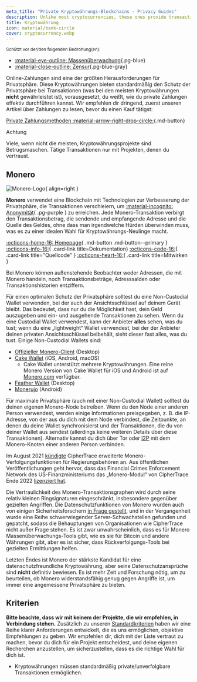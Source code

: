 ```yaml
---
meta_title: "Private Kryptowährungs-Blockchains - Privacy Guides"
description: Unlike most cryptocurrencies, these ones provide transaction privacy by default. Monero is our top choice for obfuscating transaction information.
title: Kryptowährung
icon: material/bank-circle
cover: cryptocurrency.webp
---
```


<small>Schützt vor der/den folgenden Bedrohung(en):</small>

- [:material-eye-outline: Massenüberwachung](basics/common-threats.md#mass-surveillance-programs ""){.pg-blue}
- [:material-close-outline: Zensur](basics/common-threats.md#avoiding-censorship ""){.pg-blue-gray}

Online-Zahlungen sind eine der größten Herausforderungen für Privatsphäre. Diese Kryptowährungen bieten standardmäßig den Schutz der Privatsphäre bei Transaktionen (was bei den meisten Kryptowährungen **nicht** gewährleistet ist), vorausgesetzt, du weißt, wie du private Zahlungen effektiv durchführen kannst. Wir empfehlen dir dringend, zuerst unseren Artikel über Zahlungen zu lesen, bevor du einen Kauf tätigst:

[Private Zahlungsmethoden :material-arrow-right-drop-circle:](advanced/payments.md ""){.md-button}

<div class="admonition danger" markdown>
<p class="admonition-title">Achtung</p>

Viele, wenn nicht die meisten, Kryptowährungsprojekte sind Betrugsmaschen. Tätige Transaktionen nur mit Projekten, denen du vertraust.

</div>

## Monero

<div class="admonition recommendation" markdown>

![Monero-Logo](assets/img/cryptocurrency/monero.svg){ align=right }

**Monero** verwendet eine Blockchain mit Technologien zur Verbesserung der Privatsphäre, die Transaktionen verschleiern, um [:material-incognito: Anonymität](basics/common-threats.md#anonymity-vs-privacy){ .pg-purple } zu erreichen. Jede Monero-Transaktion verbirgt den Transaktionsbetrag, die sendende und empfangende Adresse und die Quelle des Geldes, ohne dass man irgendwelche Hürden überwinden muss, was es zu einer idealen Wahl für Kryptowährungs-Neulinge macht.

[:octicons-home-16: Homepage](https://getmonero.org){ .md-button .md-button--primary }
[:octicons-info-16:](https://getmonero.org/resources/user-guides){ .card-link title=Dokumentation}
[:octicons-code-16:](https://github.com/monero-project/monero){ .card-link title="Quellcode" }
[:octicons-heart-16:](https://getmonero.org/get-started/contributing){ .card-link title=Mitwirken }

</details>

</div>

Bei Monero können außenstehende Beobachter weder Adressen, die mit Monero handeln, noch Transaktionsbeträge, Adresssalden oder Transaktionshistorien entziffern.

Für einen optimalen Schutz der Privatsphäre solltest du eine Non-Custodial Wallet verwenden, bei der auch der Ansichtsschlüssel auf deinem Gerät bleibt. Das bedeutet, dass nur du die Möglichkeit hast, dein Geld auszugeben und ein- und ausgehende Transaktionen zu sehen. Wenn du eine Custodial Wallet verwendest, kann der Anbieter **alles** sehen, was du tust; wenn du eine „lightweight“ Wallet verwendest, bei der der Anbieter deinen privaten Ansichtsschlüssel beibehält, sieht dieser fast alles, was du tust. Einige Non-Custodial Wallets sind:

- [Offizieller Monero-Client](https://getmonero.org/downloads) (Desktop)
- [Cake Wallet](https://cakewallet.com) (iOS, Android, macOS)
    - Cake Wallet unterstützt mehrere Kryptowährungen. Eine reine Monero Version von Cake Wallet für iOS und Android ist auf [Monero.com](https://monero.com) verfügbar.
- [Feather Wallet](https://featherwallet.org) (Desktop)
- [Monerujo](https://monerujo.io) (Android)

Für maximale Privatsphäre (auch mit einer Non-Custodial Wallet) solltest du deinen eigenen Monero-Node betreiben. Wenn du den Node einer anderen Person verwendest, werden einige Informationen preisgegeben, z. B. die IP-Adresse, von der aus du dich mit dem Node verbindest, die Zeitpunkte, an denen du deine Wallet synchronisierst und der Transaktionen, die du von deiner Wallet aus sendest (allerdings keine weiteren Details über diese Transaktionen). Alternativ kannst du dich über Tor oder [I2P](alternative-networks.md#i2p-the-invisible-internet-project) mit dem Monero-Knoten einer anderen Person verbinden.

Im August 2021 [kündigte](https://web.archive.org/web/20240223224846/https://ciphertrace.com/enhanced-monero-tracing) CipherTrace erweiterte Monero-Verfolgungsfunktionen für Regierungsbehören an. Aus öffentlichen Veröffentlichungen geht hervor, dass das Financial Crimes Enforcement Network des US-Finanzministeriums das „Monero-Modul“ von CipherTrace Ende 2022 [lizenziert hat](https://sam.gov/opp/d12cbe9afbb94ca68006d0f006d355ac/view).

Die Vertraulichkeit des Monero-Transaktionsgraphen wird durch seine relativ kleinen Ringsignaturen eingeschränkt, insbesondere gegenüber gezielten Angriffen. Die Datenschutzfunktionen von Monero wurden auch von einigen Sicherheitsforschern [in Frage gestellt](https://web.archive.org/web/20180331203053/https://wired.com/story/monero-privacy), und in der Vergangenheit wurde eine Reihe schwerwiegender Server-Schwachstellen gefunden und gepatcht, sodass die Behauptungen von Organisationen wie CipherTrace nicht außer Frage stehen. Es ist zwar unwahrscheinlich, dass es für Monero Massenüberwachungs-Tools gibt, wie es sie für Bitcoin und andere Währungen gibt, aber es ist sicher, dass Rückverfolgungs-Tools bei gezielten Ermittlungen helfen.

Letzten Endes ist Monero der stärkste Kandidat für eine datenschutzfreundliche Kryptowährung, aber seine Datenschutzansprüche sind **nicht** definitiv bewiesen. Es ist mehr Zeit und Forschung nötig, um zu beurteilen, ob Monero widerstandsfähig genug gegen Angriffe ist, um immer eine angemessene Privatsphäre zu bieten.

## Kriterien

**Bitte beachte, dass wir mit keinem der Projekte, die wir empfehlen, in Verbindung stehen.** Zusätzlich zu unseren [Standardkriterien](about/criteria.md) haben wir eine Reihe klarer Anforderungen entwickelt, die es uns ermöglichen, objektive Empfehlungen zu geben. Wir empfehlen dir, dich mit der Liste vertraut zu machen, bevor du dich für ein Projekt entscheidest, und deine eigenen Recherchen anzustellen, um sicherzustellen, dass es die richtige Wahl für dich ist.

- Kryptowährungen müssen standardmäßig private/unverfolgbare Transaktionen ermöglichen.
